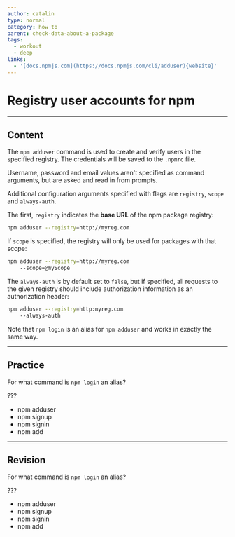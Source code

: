 ```yaml
---
author: catalin
type: normal
category: how to
parent: check-data-about-a-package
tags:
  - workout
  - deep
links:
  - '[docs.npmjs.com](https://docs.npmjs.com/cli/adduser){website}'
---
```


# Registry user accounts for npm


---

## Content

The `npm adduser` command is used to create and verify users in the specified registry. The credentials will be saved to the `.npmrc` file.

Username, password and email values aren't specified as command arguments, but are asked and read in from prompts.

Additional configuration  arguments specified with flags are `registry`, `scope` and `always-auth`.

The first, `registry` indicates the **base URL** of the npm package registry:

```bash
npm adduser --registry=http://myreg.com
```

If `scope` is specified, the registry will only be used for packages with that scope:

```bash
npm adduser --registry=http://myreg.com
    --scope=@myScope
```

The `always-auth` is by default set to `false`, but if specified, all requests to the given registry should include authorization information as an authorization header:

```bash
npm adduser --registry=http:myreg.com
    --always-auth
```

Note that `npm login` is an alias for `npm adduser` and works in exactly the same way.


---

## Practice

For what command is `npm login` an alias?

???

- npm adduser
- npm signup
- npm signin
- npm add


---

## Revision

For what command is `npm login` an alias?

???

- npm adduser
- npm signup
- npm signin
- npm add
